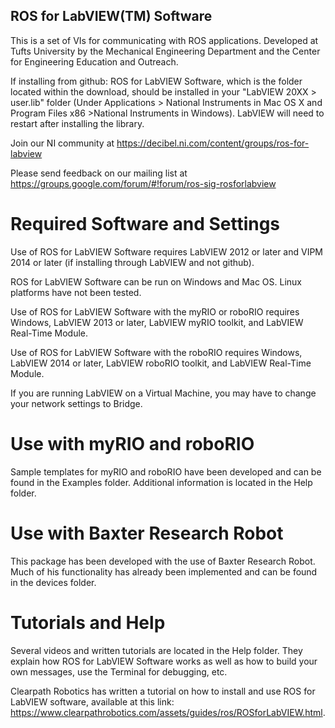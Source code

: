 ROS for LabVIEW(TM) Software
----------------------------------

This is a set of VIs for communicating with ROS applications. Developed at Tufts University by the Mechanical Engineering Department and the Center for Engineering Education and Outreach.

If installing from github: ROS for LabVIEW Software, which is the folder located within the download, should be installed in your "LabVIEW 20XX > user.lib" folder (Under Applications > National Instruments in Mac OS X and Program Files x86 >National Instruments in Windows). LabVIEW will need to restart after installing the library.

Join our NI community at https://decibel.ni.com/content/groups/ros-for-labview

Please send feedback on our mailing list at https://groups.google.com/forum/#!forum/ros-sig-rosforlabview

Required Software and Settings
==============================
Use of ROS for LabVIEW Software requires LabVIEW 2012 or later and VIPM 2014 or later (if installing through LabVIEW and not github).

ROS for LabVIEW Software can be run on Windows and Mac OS. Linux platforms have not been tested.

Use of ROS for LabVIEW Software with the myRIO or roboRIO requires Windows, LabVIEW 2013 or later, LabVIEW myRIO toolkit, and LabVIEW Real-Time Module.

Use of ROS for LabVIEW Software with the roboRIO requires Windows, LabVIEW 2014 or later, LabVIEW roboRIO toolkit, and LabVIEW Real-Time Module.

If you are running LabVIEW on a Virtual Machine, you may have to change your network settings to Bridge.

Use with myRIO and roboRIO
==========================
Sample templates for myRIO and roboRIO have been developed and can be found in the Examples folder. Additional information is located in the Help folder.

Use with Baxter Research Robot
==============================
This package has been developed with the use of Baxter Research Robot. Much of his functionality has already been implemented and can be found in the devices folder.

Tutorials and Help
==================
Several videos and written tutorials are located in the Help folder. They explain how ROS for LabVIEW Software works as well as how to build your own messages, use the Terminal for debugging, etc.

Clearpath Robotics has written a tutorial on how to install and use ROS for LabVIEW software, available at this link: https://www.clearpathrobotics.com/assets/guides/ros/ROSforLabVIEW.html.
